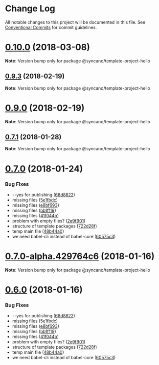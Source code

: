 # Change Log

All notable changes to this project will be documented in this file.
See [Conventional Commits](https://conventionalcommits.org) for commit guidelines.

<a name="0.10.0"></a>
# [0.10.0](https://github.com/Syncano/syncano-node/compare/v0.9.3...v0.10.0) (2018-03-08)




**Note:** Version bump only for package @syncano/template-project-hello

<a name="0.9.3"></a>
## [0.9.3](https://github.com/Syncano/syncano-node/compare/v0.9.1...v0.9.3) (2018-02-19)




**Note:** Version bump only for package @syncano/template-project-hello

<a name="0.9.0"></a>
# [0.9.0](https://github.com/Syncano/syncano-node/compare/v0.8.0...v0.9.0) (2018-02-19)




**Note:** Version bump only for package @syncano/template-project-hello

<a name="0.7.1"></a>
## [0.7.1](https://github.com/Syncano/syncano-node/compare/v0.7.0...v0.7.1) (2018-01-28)




**Note:** Version bump only for package @syncano/template-project-hello

<a name="0.7.0"></a>
# [0.7.0](https://github.com/Syncano/syncano-node/compare/v0.4.2...v0.7.0) (2018-01-24)


### Bug Fixes

* --yes for publishing ([68d8822](https://github.com/Syncano/syncano-node/commit/68d8822))
* missing files ([5e1fbdc](https://github.com/Syncano/syncano-node/commit/5e1fbdc))
* missing files ([e8bf693](https://github.com/Syncano/syncano-node/commit/e8bf693))
* missing files ([bb1ff19](https://github.com/Syncano/syncano-node/commit/bb1ff19))
* missing files ([41f044b](https://github.com/Syncano/syncano-node/commit/41f044b))
* problem with empty files? ([2e9f901](https://github.com/Syncano/syncano-node/commit/2e9f901))
* structure of template packages ([722d28f](https://github.com/Syncano/syncano-node/commit/722d28f))
* temp main file ([48b44a0](https://github.com/Syncano/syncano-node/commit/48b44a0))
* we need babel-cli instead of babel-core ([60575c3](https://github.com/Syncano/syncano-node/commit/60575c3))




<a name="0.7.0-alpha.429764c6"></a>
# [0.7.0-alpha.429764c6](https://github.com/Syncano/syncano-node/compare/v0.6.0...v0.7.0-alpha.429764c6) (2018-01-16)




**Note:** Version bump only for package @syncano/template-project-hello

<a name="0.6.0"></a>
# [0.6.0](https://github.com/Syncano/syncano-node/compare/v0.4.2...v0.6.0) (2018-01-16)


### Bug Fixes

* --yes for publishing ([68d8822](https://github.com/Syncano/syncano-node/commit/68d8822))
* missing files ([5e1fbdc](https://github.com/Syncano/syncano-node/commit/5e1fbdc))
* missing files ([e8bf693](https://github.com/Syncano/syncano-node/commit/e8bf693))
* missing files ([bb1ff19](https://github.com/Syncano/syncano-node/commit/bb1ff19))
* missing files ([41f044b](https://github.com/Syncano/syncano-node/commit/41f044b))
* problem with empty files? ([2e9f901](https://github.com/Syncano/syncano-node/commit/2e9f901))
* structure of template packages ([722d28f](https://github.com/Syncano/syncano-node/commit/722d28f))
* temp main file ([48b44a0](https://github.com/Syncano/syncano-node/commit/48b44a0))
* we need babel-cli instead of babel-core ([60575c3](https://github.com/Syncano/syncano-node/commit/60575c3))
